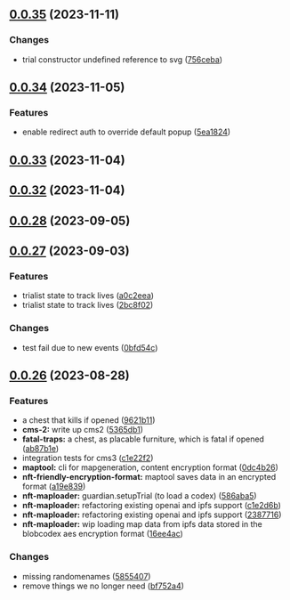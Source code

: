 

## [0.0.35](https://github.com/polysensus/chaintrap-arenastate/compare/v0.0.34...v0.0.35) (2023-11-11)


### Changes

* trial constructor undefined reference to svg ([756ceba](https://github.com/polysensus/chaintrap-arenastate/commit/756cebacfe86e49358936403d9ce27f758e353dc))

## [0.0.34](https://github.com/polysensus/chaintrap-arenastate/compare/v0.0.33...v0.0.34) (2023-11-05)


### Features

* enable redirect auth to override default popup ([5ea1824](https://github.com/polysensus/chaintrap-arenastate/commit/5ea18240ca58793fca01f0d4371c0d4165c0da4e))

## [0.0.33](https://github.com/polysensus/chaintrap-arenastate/compare/v0.0.32...v0.0.33) (2023-11-04)

## [0.0.32](https://github.com/polysensus/chaintrap-arenastate/compare/v0.0.31...v0.0.32) (2023-11-04)

## [0.0.28](https://github.com/polysensus/chaintrap-arenastate/compare/v0.0.27...v0.0.28) (2023-09-05)

## [0.0.27](https://github.com/polysensus/chaintrap-arenastate/compare/v0.0.26...v0.0.27) (2023-09-03)


### Features

* trialist state to track lives ([a0c2eea](https://github.com/polysensus/chaintrap-arenastate/commit/a0c2eea3248fa5ff30f273c2d74432e4ecf45c24))
* trialist state to track lives ([2bc8f02](https://github.com/polysensus/chaintrap-arenastate/commit/2bc8f029afdf00e5c78b275bb70998b312191bd5))


### Changes

* test fail due to new events ([0bfd54c](https://github.com/polysensus/chaintrap-arenastate/commit/0bfd54cb981c141ec982a38b13322efbb9e18309))

## [0.0.26](https://github.com/polysensus/chaintrap-arenastate/compare/v0.0.25...v0.0.26) (2023-08-28)


### Features

* a chest that kills if opened ([9621b11](https://github.com/polysensus/chaintrap-arenastate/commit/9621b11e2b5bd35af6c789a192bcf35f3e4af5b8))
* **cms-2:** write up cms2 ([5365db1](https://github.com/polysensus/chaintrap-arenastate/commit/5365db164f61a16a7aa7f7df10705f46195a3718))
* **fatal-traps:** a chest, as placable furniture, which is fatal if opened ([ab87b1e](https://github.com/polysensus/chaintrap-arenastate/commit/ab87b1ee9e20ee50f7e5e58f5d19ce2fc7c47001))
* integration tests for cms3 ([c1e22f2](https://github.com/polysensus/chaintrap-arenastate/commit/c1e22f29ca8a023e5bb6f548b4969fad2095e471))
* **maptool:** cli for mapgeneration, content encryption format ([0dc4b26](https://github.com/polysensus/chaintrap-arenastate/commit/0dc4b26f569323470bed9a6d0afd6f7400e810d9))
* **nft-friendly-encryption-format:** maptool saves data in an encrypted format ([a19e839](https://github.com/polysensus/chaintrap-arenastate/commit/a19e8391db971b02ce71924774d538cfd155a4f2))
* **nft-maploader:** guardian.setupTrial (to load a codex) ([586aba5](https://github.com/polysensus/chaintrap-arenastate/commit/586aba551ed3702090e8372409db96a084a92437))
* **nft-maploader:** refactoring existing openai and ipfs support ([c1e2d6b](https://github.com/polysensus/chaintrap-arenastate/commit/c1e2d6b885ea719d9c048f33697e44b7c7d84b57))
* **nft-maploader:** refactoring existing openai and ipfs support ([2387716](https://github.com/polysensus/chaintrap-arenastate/commit/238771650ff35cccc65837d322b4fa48c7ad16bf))
* **nft-maploader:** wip loading map data from ipfs data stored in the blobcodex aes encryption format ([16ee4ac](https://github.com/polysensus/chaintrap-arenastate/commit/16ee4ac4670468efca696635e97651d985c839bc))


### Changes

* missing randomenames ([5855407](https://github.com/polysensus/chaintrap-arenastate/commit/58554075a098e2f2765b51df69a5ae5ab45490d2))
* remove things we no longer need ([bf752a4](https://github.com/polysensus/chaintrap-arenastate/commit/bf752a4f1243032c86406b0496b4fdbea8c354bb))